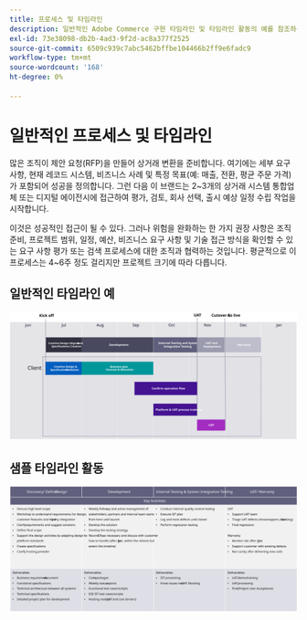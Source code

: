 ```yaml
---
title: 프로세스 및 타임라인
description: 일반적인 Adobe Commerce 구현 타임라인 및 타임라인 활동의 예를 참조하십시오.
exl-id: 73e38098-db2b-4ad3-9f2d-ac8a377f2525
source-git-commit: 6509c939c7abc5462bffbe104466b2ff9e6fadc9
workflow-type: tm+mt
source-wordcount: '168'
ht-degree: 0%

---
```


# 일반적인 프로세스 및 타임라인

많은 조직이 제안 요청(RFP)을 만들어 상거래 변환을 준비합니다. 여기에는 세부 요구 사항, 현재 레코드 시스템, 비즈니스 사례 및 특정 목표(예: 매출, 전환, 평균 주문 가격)가 포함되어 성공을 정의합니다. 그런 다음 이 브랜드는 2~3개의 상거래 시스템 통합업체 또는 디지털 에이전시에 접근하여 평가, 검토, 회사 선택, 출시 예상 일정 수립 작업을 시작합니다.

이것은 성공적인 접근이 될 수 있다. 그러나 위험을 완화하는 한 가지 권장 사항은 조직 준비, 프로젝트 범위, 일정, 예산, 비즈니스 요구 사항 및 기술 접근 방식을 확인할 수 있는 요구 사항 평가 또는 검색 프로세스에 대한 조직과 협력하는 것입니다. 평균적으로 이 프로세스는 4~6주 정도 걸리지만 프로젝트 크기에 따라 다릅니다.

## 일반적인 타임라인 예

![일반적인 상거래 구현 타임라인 예제](../../assets/playbooks/timeline-example.svg)

## 샘플 타임라인 활동

![샘플 상거래 구현 타임라인 활동](../../assets/playbooks/timeline-activities-example.svg)
